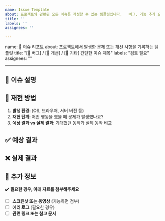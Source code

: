 ```yaml
---
name: Issue Template
about: 프로젝트와 관련된 모든 이슈를 작성할 수 있는 템플릿입니다.   버그, 기능 추가 요청, 개선 사항 등을 상세히 적어 주세요.
title: ''
labels: ''
assignees: ''

---
```


name: 🐛 이슈 리포트
about: 프로젝트에서 발생한 문제 또는 개선 사항을 기록하는 템플릿
title: "[🐛 버그] / [🔧 개선] / [📌 기타] 간단한 이슈 제목"
labels: "검토 필요"
assignees: ""

---

## 📌 이슈 설명  
<!-- 해당 이슈에 대한 개요를 간략히 작성해주세요. -->

## 🔄 재현 방법  
1. **발생 환경**: (OS, 브라우저, 서버 버전 등)  
2. **재현 단계**: 어떤 행동을 했을 때 문제가 발생했나요?  
3. **예상 결과 vs 실제 결과**: 기대했던 동작과 실제 동작 비교  

## ✅ 예상 결과  
<!-- 정상적으로 작동했다면 어떤 결과가 나와야 하나요? -->

## ❌ 실제 결과  
<!-- 실제로 어떤 일이 발생했나요? -->

## 📎 추가 정보  
✔️ **필요한 경우, 아래 자료를 첨부해주세요**  
- [ ] **스크린샷 또는 동영상** (가능하면 첨부)  
- [ ] **에러 로그** (필요한 경우)  
- [ ] **관련 링크 또는 참고 문서**
